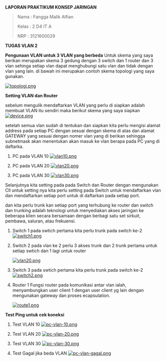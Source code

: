 **LAPORAN PRAKTIKUM KONSEP JARINGAN**

> Nama : Fangga Malik Alfian
>
> Kelas : 2 D4 IT A
>
> NRP : 3121600029

**TUGAS VLAN 2**

**Pengunaan VLAN untuk 3 VLAN yang berbeda**
Untuk skema yang saya berikan merupakan skema 3 gedung dengan 3 switch dan 1 router dan 3 vlan sehinga setiap vlan dapat menghubungi satu vlan dan tidak dengan vlan yang lain.
di bawah ini merupakan contoh skema topologi yang saya gunakan.

[![topologi.png](https://i.postimg.cc/rscrsKCT/topologi.png)](https://postimg.cc/bDCJFYBV)



**Setting VLAN dan Router**

sebelum mengulik mendaftarkan VLAN yang perlu di siapkan adalah membuat VLAN itu sendiri maka berikut skema yang saya siapkan
[![device.png](https://i.postimg.cc/YqSsC3rd/device.png)](https://postimg.cc/nM6kdqQm)

setelah semua vlan sudah di tentukan dan siapkan kita perlu mengisi alamat address pada setiap PC dengan sesuai dengan skema di atas dan alamat GATEWAY yang sesuai dengan nomer vlan yang di berikan sehingga subnetmask akan menentukan akan masuk ke vlan berapa pada PC yang di daftarka.

1. PC pada VLAN 10
    [![vlan10.png](https://i.postimg.cc/G36Xb1fm/vlan10.png)](https://postimg.cc/LhBtVGRc)

2. PC pada VLAN 20
    [![vlan20.png](https://i.postimg.cc/GtDJ4Hfh/vlan20.png)](https://postimg.cc/q6kCYM09)

3. PC pada VLAN 30
    [![vlan30.png](https://i.postimg.cc/4xPvHCWt/vlan30.png)](https://postimg.cc/MncfgL2K)

Selanjutnya kita setting pada pada Switch dan Router dengan mengunakan ClI untuk setting nya kita perlu setting pada Switch untuk mendaftarkan vlan dan mendaftarkan setiap port untuk di daftarkan pada setiap port.

dan kita perlu trunk kan setiap port yang terhubung ke router dan switch dan trunking adalah teknologi untuk menyediakan akses jaringan ke beberapa klien secara bersamaan dengan berbagi satu set sirkuit, pembawa, saluran, atau frekuensi.

1. Switch 1
    pada swtich pertama kita perlu trunk pada switch ke-2
   [![switch1.png](https://i.postimg.cc/rzX1LMQ0/switch1.png)](https://postimg.cc/zH7bCZm8)

2. Switch 2
    pada vlan ke 2 perlu 3 akses trunk dan 2 trunk pertama untuk setiap swtich dan 1 lagi untuk router

    [![vlan20.png](https://i.postimg.cc/GtDJ4Hfh/vlan20.png)](https://postimg.cc/q6kCYM09)

3. Switch 3
    pada swtich pertama kita perlu trunk pada switch ke-2
    [![switch2.png](https://i.postimg.cc/9XZ5Z1Z1/switch2.png)](https://postimg.cc/V5fVcq7b)

4. Router 1
    Fungsi router pada komunikasi antar vlan ialah, menyambungkan user client 1 dengan user client yg lain dengan mengunakan gateway dan proses ecapsulation.

    [![route1.png](https://i.postimg.cc/3R9Gc2Dq/route1.png)](https://postimg.cc/Q99VB9mg)

**Test Ping untuk cek koneksi**
1. Test VLAN 10
    [![pc-vlan-10.png](https://i.postimg.cc/TPq8BJJf/pc-vlan-10.png)](https://postimg.cc/QBtnT5zy)

2. Test VLAN 20
    [![pc-vlan-20.png](https://i.postimg.cc/WbDBsvw9/pc-vlan-20.png)](https://postimg.cc/kBm1yLZ8)

3. Test VLAN 30
    [![pc-vlan-30.png](https://i.postimg.cc/52sKzKgH/pc-vlan-30.png)](https://postimg.cc/QFWqGbRs)

4. Test Gagal jika beda VLAN
    [![pc-vlan-gagal.png](https://i.postimg.cc/Bv8pKSty/pc-vlan-gagal.png)](https://postimg.cc/QB3cLrQk)

